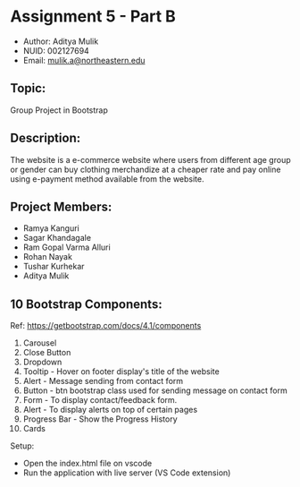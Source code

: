 
# Assignment 5 - Part B

- Author: Aditya Mulik
- NUID: 002127694
- Email: mulik.a@northeastern.edu

## Topic: 
Group Project in Bootstrap

## Description:

The website is a e-commerce website where users from different age group or gender can buy clothing merchandize at a cheaper rate and pay online using e-payment method available from the website.

## Project Members:

- Ramya Kanguri
- Sagar Khandagale
- Ram Gopal Varma Alluri
- Rohan Nayak
- Tushar Kurhekar
- Aditya Mulik

## 10 Bootstrap Components: 

Ref: https://getbootstrap.com/docs/4.1/components

1. Carousel 
2. Close Button
3. Dropdown
4. Tooltip - Hover on footer display's title of the website
5. Alert - Message sending from contact form
6. Button - btn bootstrap class used for sending message on contact form
7. Form - To display contact/feedback form.
8. Alert - To display alerts on top of  certain pages
9. Progress Bar - Show the Progress History
10. Cards


Setup:
- Open the index.html file on vscode
- Run the application with live server (VS Code extension)
